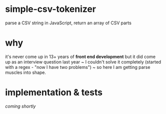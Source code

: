 simple-csv-tokenizer
====================

parse a CSV string in JavaScript, return an array of CSV parts

why
===

it's never come up in 13+ years of __front end development__ but it did come up 
as an interview question last year ~ I couldn't solve it completely (started with
a regex - "now I have two problems") ~ so here I am getting parse muscles into shape.

implementation & tests
======================

*coming shortly*